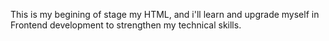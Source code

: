 This is my begining of stage my HTML, and i'll learn and upgrade myself in Frontend development to strengthen my technical skills.
